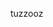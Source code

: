 tuzzooz
<!DOCTYPE html>
<html>
<head>
<title> portfólio Otávio Vianna Lima
</head>
<body>
<h1> oiiii :3 </h1>
</body>
<html>